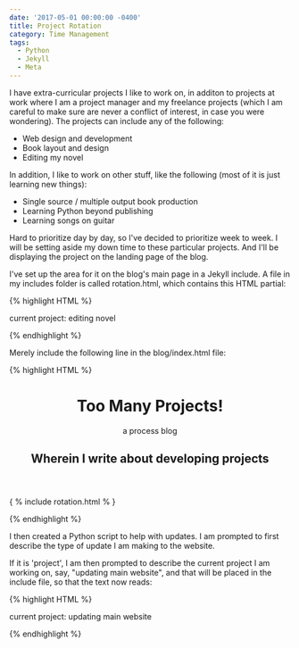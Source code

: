 ```yaml
---
date: '2017-05-01 00:00:00 -0400'
title: Project Rotation
category: Time Management
tags:
  - Python
  - Jekyll
  - Meta
---
```


I have extra-curricular projects I like to work on, in additon to projects at work where I am a project manager and my freelance projects (which I am careful to make sure are never a conflict of interest, in case you were wondering). The projects can include any of the following:

- Web design and development
- Book layout and design
- Editing my novel

In addition, I like to work on other stuff, like the following (most of it is just learning new things): 

- Single source / multiple output book production
- Learning Python beyond publishing
- Learning songs on guitar

Hard to prioritize day by day, so I've decided to prioritize week to week. I will be setting aside my down time to these particular projects. And I'll be displaying the project on the landing page of the blog.

I've set up the area for it on the blog's main page in a Jekyll include. A file in my includes folder is called rotation.html, which contains this HTML partial:

{% highlight HTML %}

<p class="center"><i class="fa fa-cog fa-spin fa-fw" aria-hidden="true"></i> current project: editing novel <i class="fa fa-cog fa-spin fa-fw" aria-hidden="true"></i></p>

{% endhighlight %}

Merely include the following line in the blog/index.html file: 

{% highlight HTML %}

<header role="banner" class="site-header">
	<h1>
		Too Many Projects!
	</h1>
	<p class="tag-line">
			a process blog
		</p>
	<h2>Wherein I write about developing projects</h2>
</header>
{ % include rotation.html % }

{% endhighlight %}

I then created a Python script to help with updates. I am prompted to first describe the type of update I am making to the website.

If it is 'project', I am then prompted to describe the current project I am working on, say, "updating main website", and that will be placed in the include file, so that the text now reads: 

{% highlight HTML %}

<p class="center"><i class="fa fa-cog fa-spin fa-fw" aria-hidden="true"></i> current project: updating main website<i class="fa fa-cog fa-spin fa-fw" aria-hidden="true"></i></p>

{% endhighlight %}

